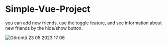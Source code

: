 # Simple-Vue-Project
you can add new friends, use the toggle feature, and see information about new friends by the hide/show button.



![Görüntü 23 05 2023 17 06](https://github.com/ozyolmelis/Simple-Vue-Project/assets/119083198/e9297ed8-2ee6-4210-991f-1c094d08e731)
